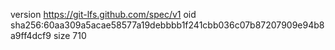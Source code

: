 version https://git-lfs.github.com/spec/v1
oid sha256:60aa309a5acae58577a19debbbb1f241cbb036c07b87207909e94b8a9ff4dcf9
size 710
